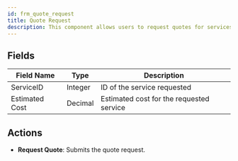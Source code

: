 ```yaml
---
id: frm_quote_request
title: Quote Request
description: This component allows users to request quotes for services.
---
```


## Fields

| Field Name     | Type    | Description                        |
|----------------|---------|------------------------------------|
| ServiceID      | Integer | ID of the service requested        |
| Estimated Cost | Decimal | Estimated cost for the requested service |

## Actions

- **Request Quote**: Submits the quote request.
